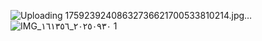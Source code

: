 ![Uploading 17592392408632736621700533810214.jpg…]()
![IMG_٢٠٢٥٠٩٣٠_١٦١٣٥٦ 1](https://github.com/user-attachments/assets/fd70d19c-7068-4a55-9bb5-c8605489d144)

